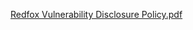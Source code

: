 [Redfox Vulnerability Disclosure Policy.pdf](https://github.com/ShravanSinghRathore/ASUS-RT-N300-B1/files/14944358/Redfox.Vulnerability.Disclosure.Policy.pdf)
